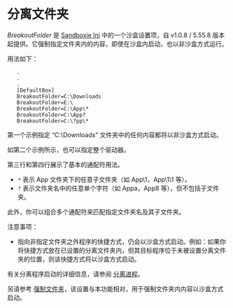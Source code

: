 # 分离文件夹

_BreakoutFolder_ 是 [Sandboxie Ini](SandboxieIni.md) 中的一个沙盒设置项，自 v1.0.8 / 5.55.8 版本起提供。它强制指定文件夹内的内容，即使在沙盒内启动，也以非沙盒方式运行。

用法如下：

```
   .
   .
   .
   [DefaultBox]
   BreakoutFolder=C:\Downloads
   BreakoutFolder=E:\
   BreakoutFolder=C:\App\*
   BreakoutFolder=C:\App?
   BreakoutFolder=C:\?pp\*
```

第一个示例指定 “C:\Downloads” 文件夹中的任何内容都将以非沙盒方式启动。

如第二个示例所示，也可以指定整个驱动器。

第三行和第四行展示了基本的通配符用法。

- `*` 表示 App 文件夹下的任意子文件夹（如 App\1，App\1\1 等）。
- `?` 表示文件夹名中的任意单个字符（如 Appa，App8 等），但不包括子文件夹。

此外，你可以组合多个通配符来匹配指定文件夹名及其子文件夹。

注意事项：
 * 指向非指定文件夹之外程序的快捷方式，仍会以沙盒方式启动。例如：如果你将快捷方式放在已设置的分离文件夹内，但其目标程序位于未被设置分离文件夹的位置，则该快捷方式将以沙盒方式启动。

有关分离程序启动的详细信息，请参阅 [分离进程](BreakoutProcess.md)。

另请参考 [强制文件夹](ForceFolder.md)，该设置与本功能相对，用于强制文件夹内内容以沙盒方式启动。

